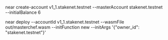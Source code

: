 near create-account v1_1.stakenet.testnet --masterAccount stakenet.testnet --initialBalance 6


near deploy --accountId v1_1.stakenet.testnet --wasmFile out/masterchef.wasm --initFunction new --initArgs '{"owner_id": "stakenet.testnet"}'
